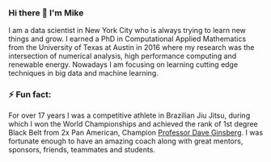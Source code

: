 ### Hi there 👋 I'm Mike

I am a data scientist in New York City who is always trying to learn new things and grow. I earned a PhD in Computational Applied Mathematics from the University of Texas at Austin in 2016 where my research was the intersection of numerical analysis, high performance computing and renewable energy. Nowadays I am focusing on learning cutting edge techniques in big data and machine learning.

<!-- ### 🌱 I’m currently learning  -->

<!-- ### 👯 I’m looking to collaborate on  -->

<!-- ### 📫 How to reach me:

![Twitter URL](https://img.shields.io/twitter/url?label=twitter&style=social&url=https%3A%2F%2Ftwitter.com%2Fmdh266)
 -->
### ⚡ Fun fact:

For over 17 years I was a competitive athlete in Brazilian Jiu Jitsu, during which I won the World Championships and achieved the rank of 1st degree Black Belt from 2x Pan American, Champion [Professor Dave Ginsberg](https://www.ginsbergacademy.com/). I was fortunate enough to have an amazing coach along with great mentors, sponsors, friends, teammates and students.
